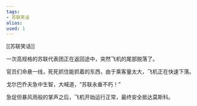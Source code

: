 ```yaml
---
tags: 
- 苏联笑话 
alias:
used: 1
---
```

[[苏联笑话]]

一次高规格的苏联代表团正在返回途中，突然飞机的尾部脱落了。

官员们命悬一线，死死抓住能抓着的东西，由于乘客量太大，飞机正在快速下落。

戈尔巴乔夫急中生智，大喊道，“苏联永垂不朽！”

急促但暴风雨般的掌声之后，飞机开始运行正常，最终安全抵达莫斯科。 

